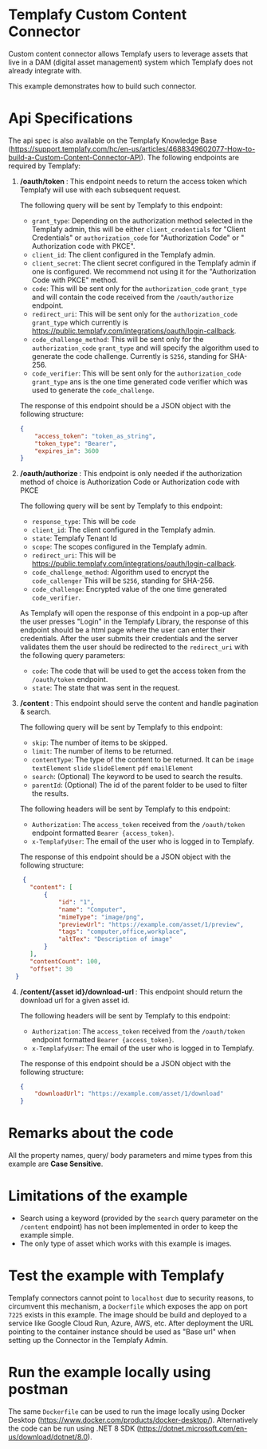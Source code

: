 # Templafy Custom Content Connector

Custom content connector allows Templafy users to leverage assets that live in a DAM (digital asset management) system
which Templafy does not already integrate with.

This example demonstrates how to build such connector.

# Api Specifications

The api spec is also available on the Templafy Knowledge Base
(https://support.templafy.com/hc/en-us/articles/4688349602077-How-to-build-a-Custom-Content-Connector-API).
The following endpoints are required by Templafy:

1. <b> /oauth/token </b>: This endpoint needs to return the access token which Templafy will use with each subsequent request.

   The following query will be sent by Templafy to this endpoint:
    * `grant_type`: Depending on the authorization method selected in the Templafy admin, this will be
      either `client_credentials` for "Client Credentials" or `authorization_code` for "Authorization Code" or "
      Authorization code with PKCE".
    * `client_id`: The client configured in the Templafy admin.
    * `client_secret`: The client secret configured in the Templafy admin if one is configured. We recommend not using
      it for the "Authorization Code with PKCE" method.
    * `code`: This will be sent only for the `authorization_code` `grant_type` and will contain the code received from
      the `/oauth/authorize` endpoint.
    * `redirect_uri`: This will be sent only for the `authorization_code` `grant_type` which currently
      is https://public.templafy.com/integrations/oauth/login-callback.
    * `code_challenge_method`: This will be sent only for the `authorization_code` `grant_type` and will specify the
      algorithm used to generate the code challenge. Currently is `S256`, standing for SHA-256.
    * `code_verifier`: This will be sent only for the `authorization_code` `grant_type` ans is the one time generated
      code verifier which was used to generate the `code_challenge`.

   The response of this endpoint should be a JSON object with the following structure:
    ```json
    {
        "access_token": "token_as_string",
        "token_type": "Bearer",
        "expires_in": 3600
    }
   ```

2. <b> /oauth/authorize </b>: This endpoint is only needed if the authorization method of choice is Authorization Code or Authorization code with PKCE

   The following query will be sent by Templafy to this endpoint:
    * `response_type`: This will be `code`
    * `client_id`: The client configured in the Templafy admin.
    * `state`: Templafy Tenant Id
    * `scope`: The scopes configured in the Templafy admin.
    * `redirect_uri`: This will be https://public.templafy.com/integrations/oauth/login-callback.
    * `code_challenge_method`: Algorithm used to encrypt the `code_callenger` This will be `S256`, standing for SHA-256.
    * `code_challenge`: Encrypted value of the one time generated `code_verifier`.

   As Templafy will open the response of this endpoint in a pop-up after the user presses "Login" in the Templafy
   Library, the response of this endpoint should be a html page where the user can enter their credentials. After the
   user submits their credentials and the server validates them the user should be redirected to the `redirect_uri` with
   the following query parameters:
    * `code`: The code that will be used to get the access token from the `/oauth/token` endpoint.
    * `state`: The state that was sent in the request.

3. <b> /content </b>: This endpoint should serve the content and handle pagination & search.

   The following query will be sent by Templafy to this endpoint:
    * `skip`: The number of items to be skipped.
    * `limit`: The number of items to be returned.
    * `contentType`: The type of the content to be returned. It can
      be `image` `textElement` `slide` `slideElement` `pdf` `emailElement`
    * `search`: (Optional) The keyword to be used to search the results.
    * `parentId`: (Optional) The id of the parent folder to be used to filter the results.

   The following headers will be sent by Templafy to this endpoint:
    * `Authorization`: The `access_token` received from the `/oauth/token` endpoint formatted `Bearer {access_token}`.
    * `x-TemplafyUser`: The email of the user who is logged in to Templafy.

   The response of this endpoint should be a JSON object with the following structure:

  ```json
      {
        "content": [
            {
                "id": "1",
                "name": "Computer",
                "mimeType": "image/png",
                "previewUrl": "https://example.com/asset/1/preview",
                "tags": "computer,office,workplace",
                "altTex": "Description of image"
            }
        ],
        "contentCount": 100,
        "offset": 30
    }
  ```
4. <b> /content/{asset id}/download-url </b>: This endpoint should return the download url for a given asset id.

   The following headers will be sent by Templafy to this endpoint:
    * `Authorization`: The `access_token` received from the `/oauth/token` endpoint formatted `Bearer {access_token}`.
    * `x-TemplafyUser`: The email of the user who is logged in to Templafy.

   The response of this endpoint should be a JSON object with the following structure:
    ```json
    {
        "downloadUrl": "https://example.com/asset/1/download"
    }
    ```

# Remarks about the code

All the property names, query/ body parameters and mime types from this example are **Case Sensitive**.

# Limitations of the example

* Search using a keyword (provided by the `search` query parameter on the `/content` endpoint) has not been implemented
  in order to keep the example simple.
* The only type of asset which works with this example is images.

# Test the example with Templafy

Templafy connectors cannot point to `localhost` due to security reasons, to circumvent this mechanism, a `Dockerfile`
which exposes the app on port `7225` exists in this example. The image should be build and deployed to a service like
Google Cloud Run, Azure, AWS, etc. After deployment the URL pointing to the container instance should be used as "Base url"
when setting up the Connector in the Templafy Admin.

# Run the example locally using postman

The same `Dockerfile` can be used to run the image locally using Docker
Desktop (https://www.docker.com/products/docker-desktop/).
Alternatively the code can be run using .NET 8 SDK (https://dotnet.microsoft.com/en-us/download/dotnet/8.0).
